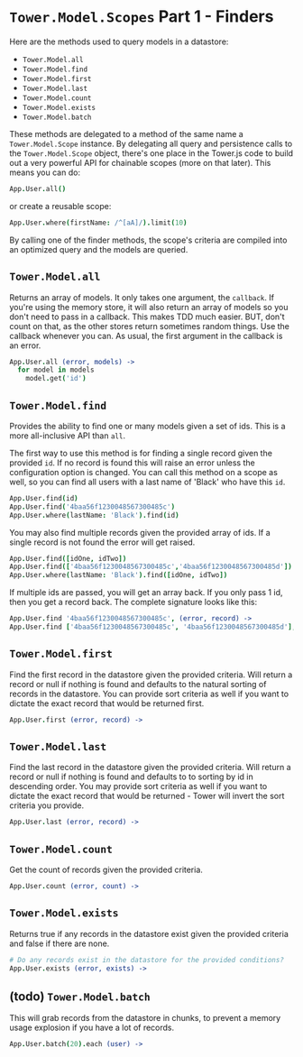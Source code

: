 # `Tower.Model.Scopes` Part 1 - Finders

Here are the methods used to query models in a datastore:

- `Tower.Model.all`
- `Tower.Model.find`
- `Tower.Model.first`
- `Tower.Model.last`
- `Tower.Model.count`
- `Tower.Model.exists`
- `Tower.Model.batch`

These methods are delegated to a method of the same name a `Tower.Model.Scope` instance.  By delegating all query and persistence calls to the `Tower.Model.Scope` object, there's one place in the Tower.js code to build out a very powerful API for chainable scopes (more on that later).  This means you can do:

``` coffeescript
App.User.all()
```

or create a reusable scope:

``` coffeescript
App.User.where(firstName: /^[aA]/).limit(10)
```

By calling one of the finder methods, the scope's criteria are compiled into an optimized query and the models are queried.

## `Tower.Model.all`

Returns an array of models.  It only takes one argument, the `callback`.  If you're using the memory store, it will also return an array of models so you don't need to pass in a callback.  This makes TDD much easier.  BUT, don't count on that, as the other stores return sometimes random things.  Use the callback whenever you can.  As usual, the first argument in the callback is an error.

``` coffeescript
App.User.all (error, models) ->
  for model in models
    model.get('id')
```

## `Tower.Model.find`

Provides the ability to find one or many models given a set of ids.  This is a more all-inclusive API than `all`.

The first way to use this method is for finding a single record given the provided `id`. If no record is found this will raise an error unless the configuration option is changed.  You can call this method on a scope as well, so you can find all users with a last name of 'Black' who have this `id`.

``` coffeescript
App.User.find(id)
App.User.find('4baa56f1230048567300485c')
App.User.where(lastName: 'Black').find(id)
```

You may also find multiple records given the provided array of ids. If a single record is not found the error will get raised.

``` coffeescript
App.User.find([idOne, idTwo])
App.User.find(['4baa56f1230048567300485c','4baa56f1230048567300485d'])
App.User.where(lastName: 'Black').find([idOne, idTwo])
```

If multiple ids are passed, you will get an array back. If you only pass 1 id, then you get a record back. The complete signature looks like this:

``` coffeescript
App.User.find '4baa56f1230048567300485c', (error, record) ->
App.User.find ['4baa56f1230048567300485c', '4baa56f1230048567300485d'], (error, records) ->
```

## `Tower.Model.first`

Find the first record in the datastore given the provided criteria. Will return a record or null if nothing is found and defaults to the natural sorting of records in the datastore. You can provide sort criteria as well if you want to dictate the exact record that would be returned first.

``` coffeescript
App.User.first (error, record) ->
```

## `Tower.Model.last`

Find the last record in the datastore given the provided criteria. Will return a record or null if nothing is found and defaults to to sorting by id in descending order. You may provide sort criteria as well if you want to dictate the exact record that would be returned - Tower will invert the sort criteria you provide.

``` coffeescript
App.User.last (error, record) ->
```

## `Tower.Model.count`

Get the count of records given the provided criteria.

``` coffeescript
App.User.count (error, count) ->
```

## `Tower.Model.exists`

Returns true if any records in the datastore exist given the provided criteria and false if there are none.

``` coffeescript
# Do any records exist in the datastore for the provided conditions?
App.User.exists (error, exists) ->
```

## (todo) `Tower.Model.batch`

This will grab records from the datastore in chunks, to prevent a memory usage explosion if you have a lot of records.

``` coffeescript
App.User.batch(20).each (user) ->
```
